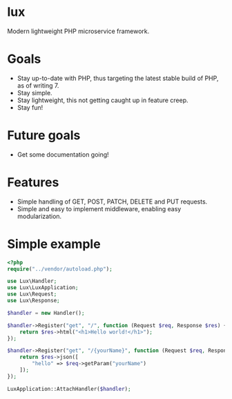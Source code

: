 # lux
Modern lightweight PHP microservice framework.

# Goals
- Stay up-to-date with PHP, thus targeting the latest stable build of PHP, as of writing 7.
- Stay simple.
- Stay lightweight, this not getting caught up in feature creep.
- Stay fun!

# Future goals
- Get some documentation going!

# Features
- Simple handling of GET, POST, PATCH, DELETE and PUT requests.
- Simple and easy to implement middleware, enabling easy modularization.

# Simple example
```PHP
<?php
require("../vendor/autoload.php");

use Lux\Handler;
use Lux\LuxApplication;
use Lux\Request;
use Lux\Response;

$handler = new Handler();

$handler->Register("get", "/", function (Request $req, Response $res) {
    return $res->html("<h1>Hello world!</h1>");
});

$handler->Register("get", "/{yourName}", function (Request $req, Response $res) {
    return $res->json([
        "hello" => $req->getParam("yourName")
    ]);
});

LuxApplication::AttachHandler($handler);
```

